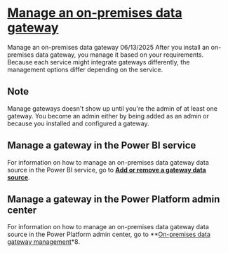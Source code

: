 # **[Manage an on-premises data gateway](https://learn.microsoft.com/en-us/data-integration/gateway/service-gateway-manage)**

Manage an on-premises data gateway
06/13/2025
After you install an on-premises data gateway, you manage it based on your requirements. Because each service might integrate gateways differently, the management options differ depending on the service.

## Note

Manage gateways doesn't show up until you're the admin of at least one gateway. You become an admin either by being added as an admin or because you installed and configured a gateway.

## Manage a gateway in the Power BI service

For information on how to manage an on-premises data gateway data source in the Power BI service, go to **[Add or remove a gateway data source](https://learn.microsoft.com/en-us/power-bi/connect-data/service-gateway-data-sources)**.

## Manage a gateway in the Power Platform admin center

For information on how to manage an on-premises data gateway data source in the Power Platform admin center, go to **[On-premises data gateway management](https://learn.microsoft.com/en-us/power-platform/admin/onpremises-data-gateway-management)*8.
